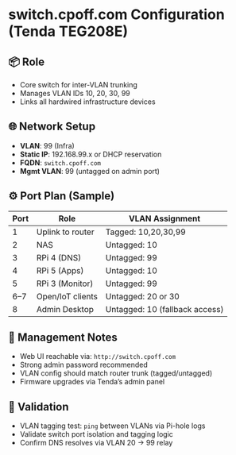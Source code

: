 # switch.cpoff.com Configuration (Tenda TEG208E)

## 📦 Role
- Core switch for inter-VLAN trunking
- Manages VLAN IDs 10, 20, 30, 99
- Links all hardwired infrastructure devices

## 🌐 Network Setup
- **VLAN**: 99 (Infra)
- **Static IP**: 192.168.99.x or DHCP reservation
- **FQDN**: `switch.cpoff.com`
- **Mgmt VLAN**: 99 (untagged on admin port)

## ⚙️ Port Plan (Sample)

| Port | Role            | VLAN Assignment               |
|------|-----------------|-------------------------------|
| 1    | Uplink to router| Tagged: 10,20,30,99           |
| 2    | NAS             | Untagged: 10                  |
| 3    | RPi 4 (DNS)     | Untagged: 99                  |
| 4    | RPi 5 (Apps)    | Untagged: 10                  |
| 5    | RPi 3 (Monitor) | Untagged: 99                  |
| 6–7  | Open/IoT clients| Untagged: 20 or 30            |
| 8    | Admin Desktop   | Untagged: 10 (fallback access)|

## 🔐 Management Notes

- Web UI reachable via: `http://switch.cpoff.com`
- Strong admin password recommended
- VLAN config should match router trunk (tagged/untagged)
- Firmware upgrades via Tenda’s admin panel

## 🧪 Validation

- VLAN tagging test: `ping` between VLANs via Pi-hole logs  
- Validate switch port isolation and tagging logic  
- Confirm DNS resolves via VLAN 20 → 99 relay
